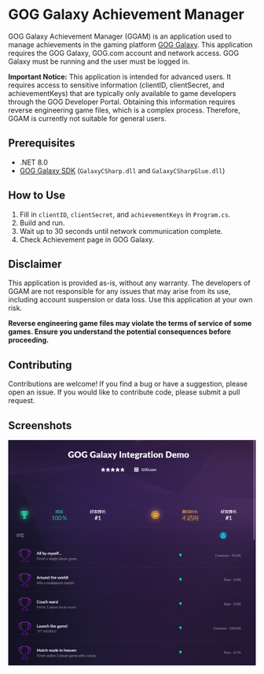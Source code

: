 # GOG Galaxy Achievement Manager

GOG Galaxy Achievement Manager (GGAM) is an application used to manage achievements in the gaming platform [GOG Galaxy](https://www.gog.com/galaxy). This application requires the GOG Galaxy, GOG.com account and network access. GOG Galaxy must be running and the user must be logged in.

**Important Notice:** This application is intended for advanced users. It requires access to sensitive information (clientID, clientSecret, and achievementKeys) that are typically only available to game developers through the GOG Developer Portal. Obtaining this information requires reverse engineering game files, which is a complex process. Therefore, GGAM is currently not suitable for general users.

## Prerequisites

* .NET 8.0
* [GOG Galaxy SDK](https://docs.gog.com/sdk/) (`GalaxyCSharp.dll` and `GalaxyCSharpGlue.dll`)

## How to Use

1. Fill in `clientID`, `clientSecret`, and `achievementKeys` in `Program.cs`.
2. Build and run.
3. Wait up to 30 seconds until network communication complete.
4. Check Achievement page in GOG Galaxy.

## Disclaimer

This application is provided as-is, without any warranty. The developers of GGAM are not responsible for any issues that may arise from its use, including account suspension or data loss. Use this application at your own risk.

**Reverse engineering game files may violate the terms of service of some games. Ensure you understand the potential consequences before proceeding.**

## Contributing

Contributions are welcome! If you find a bug or have a suggestion, please open an issue. If you would like to contribute code, please submit a pull request.

## Screenshots

![gog-galaxy-screenshot.png](/screenshots/gog-galaxy-screenshot.png)
